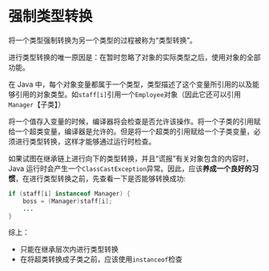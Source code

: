# 强制类型转换
将一个类型强制转换为另一个类型的过程被称为“类型转换”。

进行类型转换的唯一原因是：在暂时忽略了对象的实际类型之后，使用对象的全部功能。

在 Java 中，每个对象变量都属于一个类型，类型描述了这个变量所引用的以及能够引用的对象类型。如`staff[i]`引用一个`Employee`对象（因此它还可以引用`Manager`【子类】）

将一个值存入变量的时候，编译器将会检查是否允许该操作。将一个子类的引用赋给一个超类变量，编译器是允许的。但是将一个超类的引用赋给一个子类变量，必须进行类型转换，这样才能够通过运行时检查。

如果试图在继承链上进行向下的类型转换，并且“谎报”有关对象包含的内容时，Java 运行时会产生一个`ClassCastException`异常。因此，应该**养成一个良好的习惯**，在进行类型转换之前，先查看一下是否能够转换成功:    
```java
if (staff[i] instanceof Manager) {
    boss = (Manager)staff[i];
    ...
}
```

综上：
- 只能在继承层次内进行类型转换
- 在将超类转换成子类之前，应该使用`instanceof`检查